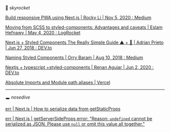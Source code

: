 🚀 _skyrocket_ 

[Build responsive PWA using Next.js | Rocky Li | Nov 5, 2020 : Medium](https://rockyli.medium.com/build-responsive-pwa-using-next-js-ac437adac5b3) 

[Moving from SCSS to styled-components: Advantages and caveats | Eslam Hefnawy | May 4, 2020 : LogRocket]()

[Next.js + Styled Components The Really Simple Guide ▲ + 💅 | Adrian Prieto | Jun 27, 2018 : DEV.to](https://dev.to/aprietof/nextjs--styled-components-the-really-simple-guide----101c)

[Naming Styled Components | Orry Baram | Aug 10, 2018 : Medium](https://medium.com/inturn-eng/naming-styled-components-d7097950a245)

[Nextjs + typescript +styled-components | Renan Aguiar | Jun 2, 2020 : DEV.to](https://dev.to/rffaguiar/nextjs-typescript-styled-components-1i3m)

[Absolute Imports and Module path aliases | Vercel](https://nextjs.org/docs/advanced-features/module-path-aliases)

---

🕳️ _nosedive_

[err | Next.js | How to serialize data from getStaticProps](https://stackoverflow.com/questions/66106776/error-how-to-serialize-data-from-getstaticprops-next-js)

[err | Next.js | getServerSideProps error: "Reason: `undefined` cannot be serialized as JSON. Please use `null` or omit this value all together."](https://github.com/vercel/next.js/discussions/11209)
